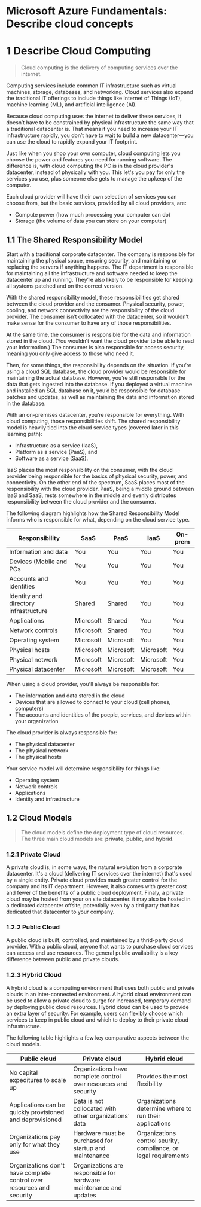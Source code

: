 # Microsoft Azure Fundamentals: Describe cloud concepts

# 1 Describe Cloud Computing

> Cloud computing is the delivery of computing services over the internet.

Computing services include common IT infrastructure such as virtual machines, 
storage, databases, and networking. Cloud services also expand the traditional 
IT offerings to include things like Internet of Things (IoT), machine learning 
(ML), and artificial intelligence (AI).

Because cloud computing uses the internet to deliver these services, it doesn’t 
have to be constrained by physical infrastructure the same way that a 
traditional datacenter is. That means if you need to increase your IT 
infrastructure rapidly, you don’t have to wait to build a new datacenter—you can 
use the cloud to rapidly expand your IT footprint.

Just like when you shop your own computer, cloud computing lets you choose the 
power and features you need for running software. The difference is, with cloud 
computing the PC is in the cloud provider's datacenter, instead of physically 
with you. This let's you pay for only the services you use, plus someone else 
gets to manage the upkeep of the computer.

Each cloud provider will have their own selection of services you can choose 
from, but the basic services, provided by all cloud providers, are:
- Compute power (how much processing your computer can do)
- Storage (the volume of data you can store on your computer)

## 1.1 The Shared Responsibility Model

Start with a traditional corporate datacenter. The company is responsible for 
maintaining the physical space, ensuring security, and maintaining or replacing 
the servers if anything happens. The IT department is responsible for 
maintaining all the infrastructure and software needed to keep the datacenter up 
and running. They’re also likely to be responsible for keeping all systems 
patched and on the correct version.

With the shared responsibility model, these responsibilities get shared between 
the cloud provider and the consumer. Physical security, power, cooling, and 
network connectivity are the responsibility of the cloud provider. The consumer 
isn’t collocated with the datacenter, so it wouldn’t make sense for the consumer 
to have any of those responsibilities.

At the same time, the consumer is responsible for the data and information 
stored in the cloud. (You wouldn’t want the cloud provider to be able to read 
your information.) The consumer is also responsible for access security, meaning 
you only give access to those who need it.

Then, for some things, the responsibility depends on the situation. If you’re 
using a cloud SQL database, the cloud provider would be responsible for 
maintaining the actual database. However, you’re still responsible for the data 
that gets ingested into the database. If you deployed a virtual machine and 
installed an SQL database on it, you’d be responsible for database patches and 
updates, as well as maintaining the data and information stored in the database.

With an on-premises datacenter, you’re responsible for everything. With cloud 
computing, those responsibilities shift. The shared responsibility model is 
heavily tied into the cloud service types (covered later in this learning path): 
- Infrastructure as a service (IaaS),
- Platform as a service (PaaS), and
- Software as a service (SaaS).

IaaS places the most responsibility on the consumer, with the cloud provider 
being responsible for the basics of physical security, power, and connectivity. 
On the other end of the spectrum, SaaS places most of the responsibility with 
the cloud provider. PaaS, being a middle ground between IaaS and SaaS, rests 
somewhere in the middle and evenly distributes responsibility between the cloud 
provider and the consumer.

The following diagram highlights how the Shared Responsibility Model informs who 
is responsible for what, depending on the cloud service type.

| Responsibility                        | SaaS      | PaaS      | IaaS      | On-prem   |   
| ------------------------------------- | --------- | --------- | --------- | --------- |
| Information and data                  | You       | You       | You       | You       |
| Devices (Mobile and PCs               | You       | You       | You       | You       |
| Accounts and identities               | You       | You       | You       | You       |
| Identity and directory infrastructure | Shared    | Shared    | You       | You       |
| Applications                          | Microsoft | Shared    | You       | You       |
| Network controls                      | Microsoft | Shared    | You       | You       |
| Operating system                      | Microsoft | Microsoft | You       | You       |
| Physical hosts                        | Microsoft | Microsoft | Microsoft | You       |
| Physical network                      | Microsoft | Microsoft | Microsoft | You       |
| Physical datacenter                   | Microsoft | Microsoft | Microsoft | You       |

When using a cloud provider, you'll always be responsible for:
- The information and data stored in the cloud
- Devices that are allowed to connect to your cloud (cell phones, computers)
- The accounts and identities of the poeple, services, and devices within your
  organization

The cloud provider is always responsible for:
- The physical datacenter
- The physical network
- The physical hosts

Your service model will determine responsibility for things like:
- Operating system
- Network controls
- Applications
- Identity and infrastructure

## 1.2 Cloud Models

> The cloud models define the deployment type of cloud resources. The three main
> cloud models are: **private**, **public**, and **hybrid**.

### 1.2.1 Private Cloud

A private cloud is, in some ways, the natural evolution from a corporate 
datacenter. It's a cloud (delivering IT services over the internet) that's used 
by a single entity. Private cloud provides much greater control for the company 
and its IT department. However, it also comes with greater cost and fewer of the 
benefits of a public cloud deployment. Finaly, a private cloud may be hosted 
from your on site datacenter. it may also be hosted in a dedicated datacenter 
offsite, potentially even by a tird party that has dedicated that datacenter to 
your company.

### 1.2.2 Public Cloud

A public cloud is built, controlled, and maintained by a thrid-party cloud 
provider. With a public cloud, anyone that wants to purchase cloud services can 
access and use resources. The general public availability is a key difference
between public and private clouds.

### 1.2.3 Hybrid Cloud

A hybrid cloud is a computing environment that uses both public and private 
clouds in an inter-connected environment. A hybrid cloud environment can be used 
to allow a private cloud to surge for increased, temporary demand by deploying 
public cloud resources. Hybrid cloud can be used to provide an extra layer of 
security. For example, users can flexibly choose which services to keep in 
public cloud and which to deploy to their private cloud infrastructure.

The following table highlights a few key comparative aspects between the cloud
models.

| Public cloud                                                          | Private cloud                                                      | Hybrid cloud                                                     |
| --------------------------------------------------------------------- | ------------------------------------------------------------------ | ---------------------------------------------------------------- |
| No capital expeditures to scale up                                    | Organizations have complete control over resources and security    | Provides the most flexibility                                    |
| Applications can be quickly provisioned and deprovisioned             | Data is not collocated with other organizations' data              | Organizations determine where to run their applications          |
| Organizations pay only for what they use                              | Hardware must be purchased for startup and maintenance             | Organizations control seurity, compliance, or legal requirements |
| Organizations don't have complete control over resources and security | Organizations are responsible for hardware maintenance and updates |
